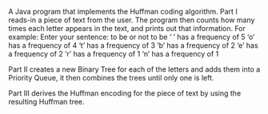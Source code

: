 A Java program that implements the Huffman coding algorithm.
Part I reads-in a piece of text from the user. The program then counts how
many times each letter appears in the text, and prints out that information.
For example:
Enter your sentence: to be or not to be
‘ ’ has a frequency of 5
‘o’ has a frequency of 4
‘t’ has a frequency of 3
‘b’ has a frequency of 2
‘e’ has a frequency of 2
‘r’ has a frequency of 1
‘n’ has a frequency of 1

Part II creates a new Binary Tree for each of the letters and adds them into a
Priority Queue, it then combines the trees until only one is left.

Part III derives the Huffman encoding for the piece of
text by using the resulting Huffman tree.
